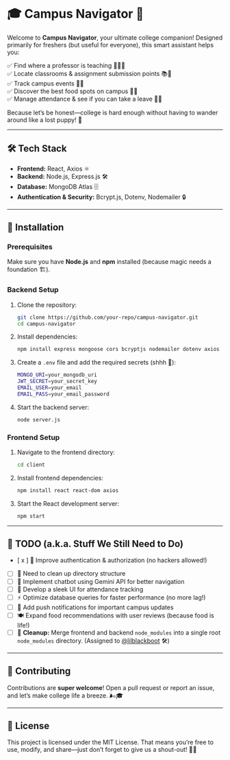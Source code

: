 # 🎓 Campus Navigator 🚀

Welcome to **Campus Navigator**, your ultimate college companion! Designed primarily for freshers (but useful for everyone), this smart assistant helps you:

✅ Find where a professor is teaching 👨‍🏫📍  
✅ Locate classrooms & assignment submission points 📚📩  
✅ Track campus events 🎉📅  
✅ Discover the best food spots on campus 🍕🍔  
✅ Manage attendance & see if you can take a leave 📝❌  

Because let’s be honest—college is hard enough without having to wander around like a lost puppy! 🐶

---
## 🛠️ Tech Stack
- **Frontend:** React, Axios ⚛️
- **Backend:** Node.js, Express.js 🛠️
- **Database:** MongoDB Atlas 🗄️
- **Authentication & Security:** Bcrypt.js, Dotenv, Nodemailer 🔒

---
## 🚀 Installation

### Prerequisites
Make sure you have **Node.js** and **npm** installed (because magic needs a foundation 🏗️).

### Backend Setup
1. Clone the repository:
   ```sh
   git clone https://github.com/your-repo/campus-navigator.git
   cd campus-navigator
   ```
2. Install dependencies:
   ```sh
   npm install express mongoose cors bcryptjs nodemailer dotenv axios
   ```
3. Create a `.env` file and add the required secrets (shhh 🤫):
   ```sh
   MONGO_URI=your_mongodb_uri
   JWT_SECRET=your_secret_key
   EMAIL_USER=your_email
   EMAIL_PASS=your_email_password
   ```
4. Start the backend server:
   ```sh
   node server.js
   ```

### Frontend Setup
1. Navigate to the frontend directory:
   ```sh
   cd client
   ```
2. Install frontend dependencies:
   ```sh
   npm install react react-dom axios
   ```
3. Start the React development server:
   ```sh
   npm start
   ```

---
## 📝 TODO (a.k.a. Stuff We Still Need to Do) 
- [ x ] 🔐 Improve authentication & authorization (no hackers allowed!)
- [ ] 🧹 Need to clean up directory structure
- [ ] 🤖 Implement chatbot using Gemini API for better navigation
- [ ] 🎨 Develop a sleek UI for attendance tracking
- [ ] ⚡ Optimize database queries for faster performance (no more lag!)
- [ ] 🔔 Add push notifications for important campus updates
- [ ] 🍽️ Expand food recommendations with user reviews (because food is life!)
- [ ] 🧹 **Cleanup:** Merge frontend and backend `node_modules` into a single root `node_modules` directory. (Assigned to [@lilblackboot](https://github.com/lilblackboot) 🛠️)

---
## 🙌 Contributing
Contributions are **super welcome**! Open a pull request or report an issue, and let’s make college life a breeze. 🌬️🎓

---
## 📜 License
This project is licensed under the MIT License. That means you’re free to use, modify, and share—just don’t forget to give us a shout-out! 📢😄

